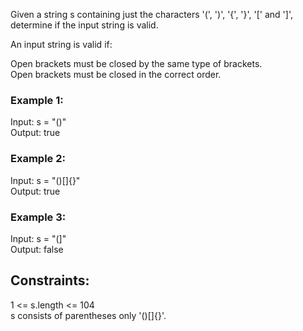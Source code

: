 Given a string s containing just the characters '(', ')', '{', '}', '[' and ']', determine if the input string is valid.  

An input string is valid if:  
 
Open brackets must be closed by the same type of brackets.  
Open brackets must be closed in the correct order.  
 

### Example 1:  

Input: s = "()"  
Output: true  
### Example 2:  

Input: s = "()[]{}"  
Output: true  
### Example 3:  

Input: s = "(]"  
Output: false  
 

## Constraints:   

1 <= s.length <= 104  
s consists of parentheses only '()[]{}'.  
